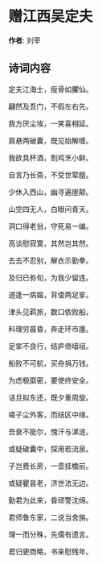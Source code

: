 # 赠江西吴定夫

**作者**: 刘宰

## 诗词内容

定夫江海士，瘦骨如臞仙。

翩然及吾门，不假左右先。

我方厌尘埃，一笑喜相延。

肩悬两破囊，既见始解缠。

我欲具杯酒，割鸡烹小鲜。

自言乃长斋，不受世荤膻。

少休入西山，幽寻遍崖颠。

山空四无人，白眼问青天。

洞口得老翁，守死易一编。

高谈慰寂寞，其然岂其然。

去去不忍别，解衣示勤拳。

及归已弥旬，为我少留连。

道逢一病媪，背偻两足挛。

津头见羁旅，数口依败船。

料理穷晨昏，奔走环市廛。

足挛不良行，结庐倚墙垣。

船败不可航，买舟捐万钱。

为虑极靡密，要使终安全。

诘旦拟东还，既夕重周旋。

嗟子尘外客，而结区中缘。

吾衰不能尔，愧汗与涕涟。

或疑破囊中，探用若流泉。

子岂费长房，一壶挂檐前。

或疑瞿昙老，济世法无边。

勤君为此来，昏顽警沈绵。

君师鲁东家，二说当舍旃。

理一而分殊，先儒有遗言。

君归更商略，书来慰残年。

